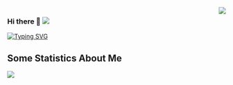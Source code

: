 <img src="https://github-readme-stats.vercel.app/api?username=Zhuoyuan1&show_icons=true&theme=radical" align="right">

### Hi there 👋 ![](https://komarev.com/ghpvc/?username=Zhuoyuan1)
[![Typing SVG](https://readme-typing-svg.demolab.com?font=Oswald&size=20&duration=1500&pause=3000&color=0E96F7&center=%E7%9C%9F%E7%9A%84&vCenter=%E7%9C%9F%E7%9A%84&width=300&height=100&lines=Here+is+Zerek-Cheng's+Github+Profile)](https://git.io/typing-svg)
  
  
  
**Some Statistics About Me**
---
![](https://github-readme-stats.vercel.app/api/top-langs/?username=Zhuoyuan1&layout=compact)
